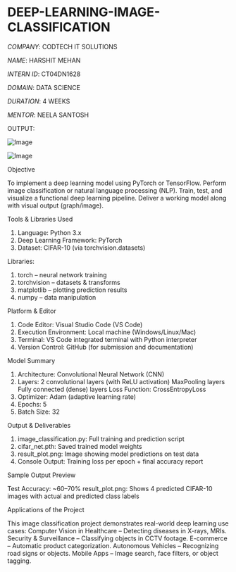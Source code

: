 # DEEP-LEARNING-IMAGE-CLASSIFICATION

*COMPANY*: CODTECH IT SOLUTIONS

*NAME*: HARSHIT MEHAN

*INTERN ID*: CT04DN1628

*DOMAIN*: DATA SCIENCE

*DURATION*: 4 WEEKS

*MENTOR*: NEELA SANTOSH

OUTPUT:

![Image](https://github.com/user-attachments/assets/d04a12cd-a83f-4643-8557-2fc30b9f2cd0)

![Image](https://github.com/user-attachments/assets/fdd65a99-7ee8-424a-85c9-f16f3cc40be2)


Objective

To implement a deep learning model using PyTorch or TensorFlow. Perform image classification or natural language processing (NLP). Train, test, and visualize a functional deep learning pipeline. Deliver a working model along with visual output (graph/image).


Tools & Libraries Used

1. Language: Python 3.x
2. Deep Learning Framework: PyTorch
3. Dataset: CIFAR-10 (via torchvision.datasets)


Libraries:

1. torch – neural network training
2. torchvision – datasets & transforms
3. matplotlib – plotting prediction results
4. numpy – data manipulation

Platform & Editor


1. Code Editor: Visual Studio Code (VS Code)
2. Execution Environment: Local machine (Windows/Linux/Mac)
3. Terminal: VS Code integrated terminal with Python interpreter
4. Version Control: GitHub (for submission and documentation)


Model Summary

1. Architecture: Convolutional Neural Network (CNN)
2. Layers: 2 convolutional layers (with ReLU activation)
MaxPooling layers
Fully connected (dense) layers
Loss Function: CrossEntropyLoss
3. Optimizer: Adam (adaptive learning rate)
4. Epochs: 5
5. Batch Size: 32


Output & Deliverables

1. image_classification.py: Full training and prediction script
2. cifar_net.pth: Saved trained model weights
3. result_plot.png: Image showing model predictions on test data
4. Console Output: Training loss per epoch + final accuracy report


Sample Output Preview

Test Accuracy: ~60–70%
result_plot.png: Shows 4 predicted CIFAR-10 images with actual and predicted class labels


Applications of the Project

This image classification project demonstrates real-world deep learning use cases:
Computer Vision in Healthcare – Detecting diseases in X-rays, MRIs.
Security & Surveillance – Classifying objects in CCTV footage.
E-commerce – Automatic product categorization.
Autonomous Vehicles – Recognizing road signs or objects.
Mobile Apps – Image search, face filters, or object tagging.




